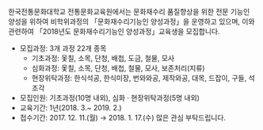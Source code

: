 한국전통문화대학교 전통문화교육원에서는 문화재수리 품질향상을 위한 전문 기능인 양성을 위하여 비학위과정의 「문화재수리기능인 양성과정」을 운영하고 있으며, 이와 관련하여 「2018년도 문화재수리기능인 양성과정」교육생을 모집합니다.
- 모집과정: 3개 과정 22개 종목
  - 기초과정: 옻칠, 소목, 단청, 배첩, 도금, 철물, 모사
  - 심화과정: 옻칠, 소목, 단청, 배첩, 철물, 모사, 보존처리(지류)
  - 현장위탁과정: 한식석공, 한식미장, 번와와공, 제작와공, 대목, 드잡이, 구들, 석조각
- 모집인원: 기초과정(10명 내외), 심화 · 현장위탁과정(5명 내외)
- 교육기간: 1년(2018. 3.~ 2019. 2.)
- 접수기간: 2017. 12. 11.(월) → 2018. 1. 17.(수)
많은 관심 부탁드립니다.